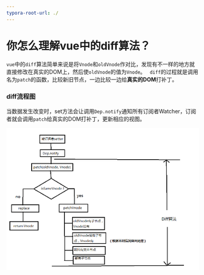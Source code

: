 ```yaml
---
typora-root-url: ./
---
```


# 你怎么理解vue中的diff算法？

`vue`中的`diff`算法简单来说是将`Vnode`和`oldVnode`作对比，发现有不一样的地方就直接修改在真实的DOM上，然后使`oldVnode`的值为`Vnode`。 ` diff`的过程就是调用名为`patch`的函数，比较新旧节点，一边比较一边给**真实的DOM**打补丁。 

### diff流程图

 当数据发生改变时，set方法会让调用`Dep.notify`通知所有订阅者Watcher，订阅者就会调用`patch`给真实的DOM打补丁，更新相应的视图。

 ![](/imges/diff-l.png)